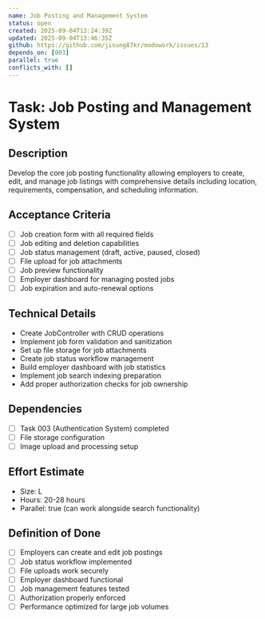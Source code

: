 ```yaml
---
name: Job Posting and Management System
status: open
created: 2025-09-04T13:24:39Z
updated: 2025-09-04T13:46:35Z
github: https://github.com/jisung87kr/modowork/issues/13
depends_on: [003]
parallel: true
conflicts_with: []
---
```


# Task: Job Posting and Management System

## Description
Develop the core job posting functionality allowing employers to create, edit, and manage job listings with comprehensive details including location, requirements, compensation, and scheduling information.

## Acceptance Criteria
- [ ] Job creation form with all required fields
- [ ] Job editing and deletion capabilities
- [ ] Job status management (draft, active, paused, closed)
- [ ] File upload for job attachments
- [ ] Job preview functionality
- [ ] Employer dashboard for managing posted jobs
- [ ] Job expiration and auto-renewal options

## Technical Details
- Create JobController with CRUD operations
- Implement job form validation and sanitization
- Set up file storage for job attachments
- Create job status workflow management
- Build employer dashboard with job statistics
- Implement job search indexing preparation
- Add proper authorization checks for job ownership

## Dependencies
- [ ] Task 003 (Authentication System) completed
- [ ] File storage configuration
- [ ] Image upload and processing setup

## Effort Estimate
- Size: L
- Hours: 20-28 hours
- Parallel: true (can work alongside search functionality)

## Definition of Done
- [ ] Employers can create and edit job postings
- [ ] Job status workflow implemented
- [ ] File uploads work securely
- [ ] Employer dashboard functional
- [ ] Job management features tested
- [ ] Authorization properly enforced
- [ ] Performance optimized for large job volumes
